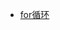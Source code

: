 
- [for循环](https://github.com/1198560751/admin/tree/master/01_%E5%BE%AA%E7%8E%AF%E8%AF%AD%E5%8F%A5(for))
